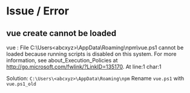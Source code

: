 # Issue / Error

## vue create cannot be loaded
 vue : File C:\Users\<abcxyz>\AppData\Roaming\npm\vue.ps1 cannot be loaded because running scripts is disabled on this 
system. For more information, see about_Execution_Policies at http://go.microsoft.com/fwlink/?LinkID=135170.
At line:1 char:1

Solution: 
```C:\Users\<abcxyz>\AppData\Roaming\npm```
Rename ```vue.ps1``` with ```vue.ps1_old```


